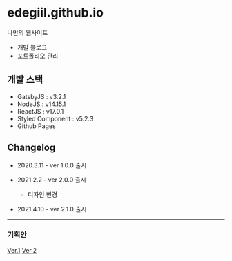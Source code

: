 # edegiil.github.io
나만의 웹사이트
* 개발 블로그
* 포트폴리오 관리

## 개발 스택
* GatsbyJS : v3.2.1
* NodeJS : v14.15.1
* ReactJS : v17.0.1
* Styled Component : v5.2.3
* Github Pages

## Changelog
* 2020.3.11 - ver 1.0.0 출시

* 2021.2.2 - ver 2.0.0 출시
  - 디자인 변경

* 2021.4.10 - ver 2.1.0 출시

***
### 기획안
[Ver.1](https://github.com/wingtree/wingtree.github.io/blob/develop/project/ver1.md)
[Ver.2](https://github.com/wingtree/wingtree.github.io/blob/develop/project/ver2.md)
